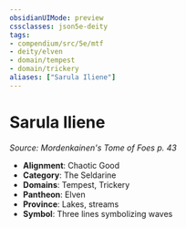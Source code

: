 ```yaml
---
obsidianUIMode: preview
cssclasses: json5e-deity
tags:
- compendium/src/5e/mtf
- deity/elven
- domain/tempest
- domain/trickery
aliases: ["Sarula Iliene"]
---
```

# Sarula Iliene
*Source: Mordenkainen's Tome of Foes p. 43* 

- **Alignment**: Chaotic Good
- **Category**: The Seldarine
- **Domains**: Tempest, Trickery
- **Pantheon**: Elven
- **Province**: Lakes, streams
- **Symbol**: Three lines symbolizing waves